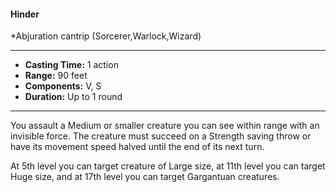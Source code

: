 #### Hinder
*Abjuration cantrip (Sorcerer,Warlock,Wizard)
___
- **Casting Time:** 1 action
- **Range:** 90 feet
- **Components:** V, S
- **Duration:** Up to 1 round
---
You assault a Medium or smaller creature you can see within range with an invisible force. The creature must succeed on a Strength saving throw or have its movement speed halved until the end of its next turn.

At 5th level you can target creature of Large size, at 11th level you can target Huge size, and at 17th level you can target Gargantuan creatures.
